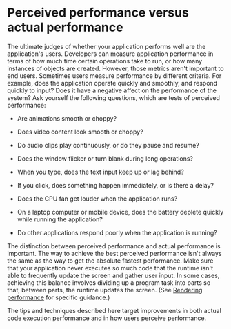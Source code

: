 # Perceived performance versus actual performance

The ultimate judges of whether your application performs well are the
application's users. Developers can measure application performance in terms of
how much time certain operations take to run, or how many instances of objects
are created. However, those metrics aren't important to end users. Sometimes
users measure performance by different criteria. For example, does the
application operate quickly and smoothly, and respond quickly to input? Does it
have a negative affect on the performance of the system? Ask yourself the
following questions, which are tests of perceived performance:

- Are animations smooth or choppy?

- Does video content look smooth or choppy?

- Do audio clips play continuously, or do they pause and resume?

- Does the window flicker or turn blank during long operations?

- When you type, does the text input keep up or lag behind?

- If you click, does something happen immediately, or is there a delay?

- Does the CPU fan get louder when the application runs?

- On a laptop computer or mobile device, does the battery deplete quickly while
  running the application?

- Do other applications respond poorly when the application is running?

The distinction between perceived performance and actual performance is
important. The way to achieve the best perceived performance isn't always the
same as the way to get the absolute fastest performance. Make sure that your
application never executes so much code that the runtime isn't able to
frequently update the screen and gather user input. In some cases, achieving
this balance involves dividing up a program task into parts so that, between
parts, the runtime updates the screen. (See
[Rendering performance](../rendering-performance/index.md) for specific
guidance.)

The tips and techniques described here target improvements in both actual code
execution performance and in how users perceive performance.

